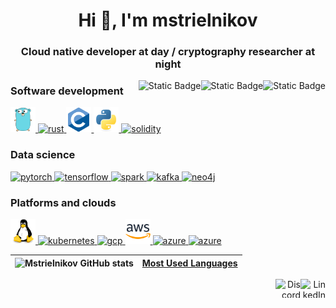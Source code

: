 <h1 align="center">Hi 👋, I'm mstrielnikov</h1>
<h3 align="center">Cloud native developer at day / cryptography researcher at night</h3>

<img align="right" alt="Static Badge" src="https://img.shields.io/badge/BSc-Cybersecurity-blue">
<img align="right" alt="Static Badge" src="https://img.shields.io/badge/MSc-ComputerScience-blue">
<img align="right" alt="Static Badge" src="https://img.shields.io/badge/PhD-AppliedMath-blue">

<h3 align="left">Software development</h3>
<p align="left">
<a href="https://golang.org" target="_blank" rel="noreferrer"> <img src="https://raw.githubusercontent.com/devicons/devicon/master/icons/go/go-original.svg" alt="go" width="40" height="40"/> </a>
<a href="https://www.rust-lang.org" target="_blank" rel="noreferrer"> <img src="https://cdn.jsdelivr.net/gh/devicons/devicon@latest/icons/rust/rust-original.svg" alt="rust" width="40" height="40 />
 alt="rust" width="40" height="40"/> </a>
<a href="https://www.cprogramming.com/" target="_blank" rel="noreferrer"> <img src="https://raw.githubusercontent.com/devicons/devicon/master/icons/c/c-original.svg" alt="c" width="40" height="40"/> </a>
<a href="https://www.python.org" target="_blank" rel="noreferrer"> <img src="https://raw.githubusercontent.com/devicons/devicon/master/icons/python/python-original.svg" alt="python" width="40" height="40"/> </a>
<a href=https://soliditylang.org/ target="_blank" rel="noreferrer"> <img src="https://cdn.jsdelivr.net/gh/devicons/devicon@latest/icons/solidity/solidity-original.svg" alt="solidity" width="40" height="40"/> </a>
</p>

<h3 align="left">Data science</h3>
<a href= "https://pytorch.org/"> <img src="https://cdn.jsdelivr.net/gh/devicons/devicon@latest/icons/pytorch/pytorch-original.svg" alt="pytorch" width="40" height="40"/> </a> 
<a href= "https://www.tensorflow.org/"> <img src="https://cdn.jsdelivr.net/gh/devicons/devicon@latest/icons/tensorflow/tensorflow-original.svg" alt="tensorflow" width="40" height="40"/> </a>
<a href= "https://spark.apache.org/"> <img src="https://cdn.jsdelivr.net/gh/devicons/devicon@latest/icons/apachespark/apachespark-original-wordmark.svg" alt="spark" width="40" height="40"/> </a>
<a href="https://kafka.apache.org/" target="_blank" rel="noreferrer"> <img src="https://www.vectorlogo.zone/logos/apache_kafka/apache_kafka-icon.svg" alt="kafka" width="40" height="40"/> </a>
<a href="https://neo4j.com/" rel="noreferrer"> <img src="https://cdn.jsdelivr.net/gh/devicons/devicon@latest/icons/neo4j/neo4j-original.svg" alt="neo4j" alt="neo4j" width="40" height="40"/> </a>
</p>

<h3 align="left">Platforms and clouds</h3>
<p align="left">
<a href="https://www.linux.org/" target="_blank" rel="noreferrer"> <img src="https://raw.githubusercontent.com/devicons/devicon/master/icons/linux/linux-original.svg" alt="linux" width="40" height="40"/> </a>
<a href="https://kubernetes.io" target="_blank" rel="noreferrer"> <img src="https://www.vectorlogo.zone/logos/kubernetes/kubernetes-icon.svg" alt="kubernetes" width="40" height="40"/> </a>
<a href="https://cloud.google.com" target="_blank" rel="noreferrer"> <img src="https://www.vectorlogo.zone/logos/google_cloud/google_cloud-icon.svg" alt="gcp" width="40" height="40"/> </a>
<a href="https://aws.amazon.com" target="_blank" rel="noreferrer"> <img src="https://raw.githubusercontent.com/devicons/devicon/master/icons/amazonwebservices/amazonwebservices-original-wordmark.svg" alt="aws" width="40" height="40"/> </a>
<a href="https://azure.microsoft.com/en-in/" target="_blank" rel="noreferrer"> <img src="https://www.vectorlogo.zone/logos/microsoft_azure/microsoft_azure-icon.svg" alt="azure" width="40" height="40"/> </a>
<a href="https://www.cloudflare.com/" target="_blank" rel="noreferrer"> <img src="https://cdn.jsdelivr.net/gh/devicons/devicon@latest/icons/cloudflare/cloudflare-original.svg" alt="azure" width="40" height="40"/> </a>
</p>

| ![Mstrielnikov GitHub stats](https://github-readme-stats.vercel.app/api?username=mstrielnikov&show_icons=true&theme=catppuccin_latte&rank_icon=percentile) | [Most Used Languages](https://github.com/anuraghazra/github-readme-stats?username=mstrielnikov&show_icons=true&theme=catppuccin_latte&rank_icon=percentile) |
|----------------------------------------------------------------------------------------------------------------------------------------------------------------------------------------------------------------------|-------------------------------------------------------------------------------------------------------------------------------------------------------------------------------------------------------|



<p align="right">
  <a href="https://www.linkedin.com/in/mstrielnikov/" target="_blank">
    <img align="right" src="https://raw.githubusercontent.com/rahuldkjain/github-profile-readme-generator/master/src/images/icons/Social/linked-in-alt.svg" alt="LinkedIn Profile" height="30" width="40" />
  </a>
  <a href="https://discord.com/users/379368879299887114" target="_blank">
    <img align="right" src="https://raw.githubusercontent.com/rahuldkjain/github-profile-readme-generator/master/src/images/icons/Social/discord.svg" alt="Discord Profile" height="30" width="40" />
  </a>
</p>


<!--
Powered by https://rahuldkjain.github.io/gh-profile-readme-generator/
Deprecated <img src="https://myreadme.vercel.app/api/embed/mstrielnikov?panels=userstatistics,toprepositories,toplanguages,commitgraph" alt="reimaginedreadme" />
See also https://github.com/abhisheknaiidu/awesome-github-profile-readme
Cool badges could be found at https://shields.io/
Gratitude to https://github.com/madushadhanushka/github-readme?tab=readme-ov-file
Github stats https://github.com/anuraghazra/github-readme-stats
Trophy <p align="left"> <a href="https://github.com/ryo-ma/github-profile-trophy"><img src="https://github-profile-trophy.vercel.app/?username=mstrielnikov" alt="mstrielnikov" />
</a></p>
<a href="https://firebase.google.com/" target="_blank" rel="noreferrer"> <img src="https://cdn.jsdelivr.net/gh/devicons/devicon@latest/icons/firebase/firebase-plain-wordmark.svg" 
alt="firebase" width="40" height="40"/></a>
![Top Langs](https://github-readme-stats.vercel.app/api/top-langs/?username=mstrielnikov&layout=compact)
https://github-readme-stats.vercel.app/api?username=mstrielnikov&show_icons=true&theme=catppuccin_latte&rank_icon=percentile

**mstrielnikov/mstrielnikov** is a ✨ _special_ ✨ repository because its `README.md` (this file) appears on your GitHub profile.

Here are some ideas to get you started:

- 🔭 I’m currently working on ...
- 🌱 I’m currently learning ...
- 👯 I’m looking to collaborate on ...
- 🤔 I’m looking for help with ...
- 💬 Ask me about ...
- 📫 How to reach me: ...
- 😄 Pronouns: ...
- ⚡ Fun fact: ...
-->
